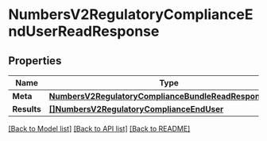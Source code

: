 # NumbersV2RegulatoryComplianceEndUserReadResponse

## Properties

Name | Type | Description | Notes
------------ | ------------- | ------------- | -------------
**Meta** | [**NumbersV2RegulatoryComplianceBundleReadResponseMeta**](numbers_v2_regulatory_compliance_bundleReadResponse_meta.md) |  | [optional] 
**Results** | [**[]NumbersV2RegulatoryComplianceEndUser**](numbers.v2.regulatory_compliance.end_user.md) |  | [optional] 

[[Back to Model list]](../README.md#documentation-for-models) [[Back to API list]](../README.md#documentation-for-api-endpoints) [[Back to README]](../README.md)


